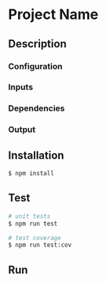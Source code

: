 # Project Name

## Description

### Configuration

### Inputs

### Dependencies

### Output

## Installation

```bash
$ npm install
```

## Test

```bash
# unit tests
$ npm run test

# test coverage
$ npm run test:cov
```

## Run